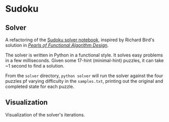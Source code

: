 
# Sudoku

## Solver

A refactoring of the [Sudoku solver notebook](https://github.com/tkuriyama/notebooks/blob/master/ipython/sudoku_revised.ipynb), inspired by Richard Bird's solution in [*Pearls of Functional Algorithm Design*](https://www.amazon.com/Pearls-Functional-Algorithm-Design-Richard/dp/0521513383).

The solver is written in Python in a functional style. It solves easy problems in a few milliseconds. Given some 17-hint (minimal-hint) puzzles, it can take ~1 second to find a solution.

From the `solver` directory, `python solver` will run the solver against the four puzzles pf varying difficulty in the `samples.txt`, printing out the original and completed state for each puzzle.


## Visualization

Visualization of the solver's iterations.


